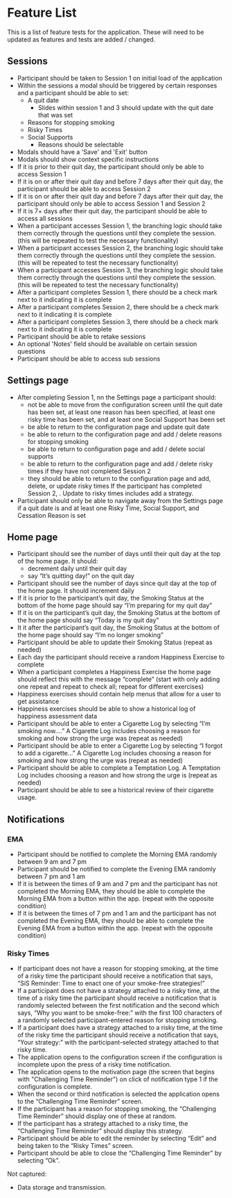 # Feature List

This is a list of feature tests for the application. These will need to be
updated as features and tests are added / changed.

## Sessions

* Participant should be taken to Session 1 on initial load of the application
* Within the sessions a modal should be triggered by certain responses and a
  participant should be able to set:
  * A quit date
    * Slides within session 1 and 3 should update with the quit date that was
      set
  * Reasons for stopping smoking
  * Risky Times
  * Social Supports
    * Reasons should be selectable
* Modals should have a 'Save' and 'Exit' button
* Modals should show context specific instructions
* If it is prior to their quit day, the participant should only be able to
  access Session 1
* If it is on or after their quit day and before 7 days after their quit day,
  the participant should be able to access Session 2
* If it is on or after their quit day and before 7 days after their quit day,
  the participant should only be able to access Session 1 and Session 2
* If it is 7+ days after their quit day, the participant should be able to
  access all sessions
* When a participant accesses Session 1, the branching logic should take them
  correctly through the questions until they complete the session. (this will
  be repeated to test the necessary functionality)
* When a participant accesses Session 2, the branching logic should take them
  correctly through the questions until they complete the session. (this will
  be repeated to test the necessary functionality)
* When a participant accesses Session 3, the branching logic should take them
  correctly through the questions until they complete the session. (this will
  be repeated to test the necessary functionality)
* After a participant completes Session 1, there should be a check mark next to
  it indicating it is complete
* After a participant completes Session 2, there should be a check mark next to
  it indicating it is complete
* After a participant completes Session 3, there should be a check mark next to
  it indicating it is complete
* Participant should be able to retake sessions
* An optional 'Notes' field should be available on certain session questions
* Participant should be able to access sub sessions

## Settings page

* After completing Session 1, nn the Settings page a participant should:
  * not be able to move from the configuration screen until
    the quit date has been set, at least one reason has been specified, at
    least one risky time has been set, and at least one Social Support has been
    set
  * be able to return to the configuration page and update quit date
  * be able to return to the configuration page and add / delete reasons for
    stopping smoking
  * be able to return to configuration page and add / delete social supports
  * be able to return to the configuration page and add / delete risky times
    if they have not completed Session 2
  * they should be able to return to the configuration page and add, delete, or
    update risky times If the participant has completed Session 2, . Update to
    risky times includes add a strategy.
* Participant should only be able to navigate away from the Settings page if a
  quit date is and at least one Risky Time, Social Support, and Cessation
  Reason is set

## Home page

* Participant should see the number of days until their quit day at the top of
  the home page. It should:
  * decrement daily until their quit day
  * say “It’s quitting day!” on the quit day
* Participant should see the number of days since quit day at the top of the
  home page. It should increment daily
* If it is prior to the participant’s quit day, the Smoking Status at the
  bottom of the home page should say “I’m preparing for my quit day”
* If it is on the participant’s quit day, the Smoking Status at the bottom of
  the home page should say “Today is my quit day”
* It it after the participant’s quit day, the Smoking Status at the bottom of
  the home page should say “I’m no longer smoking”
* Participant should be able to update their Smoking Status (repeat as needed)
* Each day the participant should receive a random Happiness Exercise to
  complete
* When a participant completes a Happiness Exercise the home page should
  reflect this with the message “complete” (start with only adding one repeat
  and repeat to check all; repeat for different exercises)
* Happiness exercises should contain help menus that allow for a user to get
  assistance
* Happiness exercises should be able to show a historical log of happiness
  assessment data
* Participant should be able to enter a Cigarette Log by selecting “I’m smoking
  now….” A Cigarette Log includes choosing a reason for smoking and how strong
  the urge was (repeat as needed)
* Participant should be able to enter a Cigarette Log by selecting “I forgot
  to add a cigarette…” A Cigarette Log includes choosing a reason for smoking
  and how strong the urge was (repeat as needed)
* Participant should be able to complete a Temptation Log. A Temptation Log
  includes choosing a reason and how strong the urge is (repeat as needed)
* Participant should be able to see a historical review of their cigarette
  usage.

## Notifications

### EMA

* Participant should be notified to complete the Morning EMA randomly between 9
  am and 7 pm
* Participant should be notified to complete the Evening EMA randomly between 7
  pm and 1 am
* If it is between the times of 9 am and 7 pm and the participant has not
  completed the Morning EMA, they should be able to complete the Morning
  EMA from a button within the app. (repeat with the opposite condition)
* If it is between the times of 7 pm and 1 am and the participant has not
  completed the Evening EMA, they should be able to complete the Evening
  EMA from a button within the app. (repeat with the opposite condition)

### Risky Times

* If participant does not have a reason for stopping smoking, at the time of a
  risky time the participant should receive a notification that says, “SiS
  Reminder: Time to enact one of your smoke-free strategies!”
* If a participant does not have a strategy attached to a risky time, at the
  time of a risky time the participant should receive a notification that is
  randomly selected between the first notification and the second which says,
  “Why you want to be smoke-free:” with the first 100 characters of a randomly
  selected participant-entered reason for stopping smoking.
* If a participant does have a strategy attached to a risky time, at the time
  of the risky time the participant should receive a notification that says,
  “Your strategy:” with the participant-selected strategy attached to that
  risky time.
* The application opens to the configuration screen if the configuration is
  incomplete upon the press of a risky time notification.
* The application opens to the motivation page (the screen that begins with
  "Challenging Time Reminder") on click of notification type 1 if the
  configuration is complete.
* When the second or third notification is selected the application opens to
  the “Challenging Time Reminder” screen.
* If the participant has a reason for stopping smoking, the “Challenging Time
  Reminder” should display one of these at random.
* If the participant has a strategy attached to a risky time, the “Challenging
  Time Reminder” should display this strategy.
* Participant should be able to edit the reminder by selecting “Edit” and being
  taken to the “Risky Times” screen.
* Participant should be able to close the “Challenging Time Reminder” by
  selecting “Ok”.


Not captured:

* Data storage and transmission.